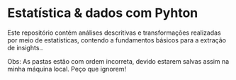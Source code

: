 #  Estatística & dados com Pyhton 

Este repositório contém análises descritivas e transformações realizadas por meio de estatísticas, contendo a fundamentos básicos para a extração de insights..

Obs: As pastas estão com ordem incorreta, devido estarem salvas assim na minha máquina local. Peço que ignorem!
